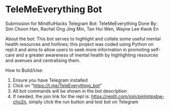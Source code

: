 # TeleMeEverything Bot
Submission for MindfulHacks
Telegram Bot: TeleMeEverything
Done By: Sim Choon Han, Rachel Ong Jing Min, Tan Hui Wen, Wayne Lee Kwok En

About the bot:
This bot serves to highlight and collate some useful mental health resources and hotlines; this project was coded using Python on repl.it and aims to allow users to seek more information in promoting self-care and a greater awareness of mental health by highlighting resources and avenues and centralising them.  


How to Build/Use:
1) Ensure you have Telegram installed
2) Click on "https://t.me/TeleEverything_bot"
3) All bot commands will be shown in the bot description
4) If needed, the join link for the repl is: https://replit.com/join/pjnlmtpsbw-cho2n, simply click the run button and test bot on Telegram


